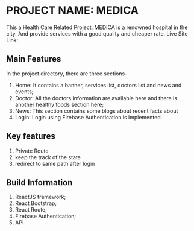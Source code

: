 # PROJECT NAME: MEDICA

This a Health Care Related Project. MEDICA is a renowned hospital in the city. And provide services with a good quality and cheaper rate.
Live Site Link: 


## Main Features

In the project directory, there are three sections-
1. Home: It contains a banner, services list, doctors list and news and events;
2. Doctor: All the doctors information are available here and there is another healthy foods section here;
3. News: This section contains some blogs about recent facts about
4. Login: Login using Firebase Authentication is implemented.

## Key features

1. Private Route
2. keep the track of the state
3. redirect to same path after login

## Build Information

1. ReactJS framework;
2. React Bootstrap;
3. React Route;
4. Firebase Authentication;
5. API


